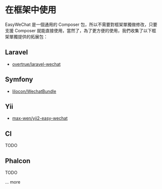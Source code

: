 # 在框架中使用

EasyWeChat 是一個通用的 Composer 包，所以不需要對框架單獨做修改，只要支援 Composer 就能直接使用，當然了，為了更方便的使用，我們收集了以下框架單獨提供的拓展包：

## Laravel

- [overtrue/laravel-wechat](https://github.com/overtrue/laravel-wechat)


## Symfony

- [lilocon/WechatBundle](https://github.com/lilocon/WechatBundle)

## Yii

- [max-wen/yii2-easy-wechat](https://github.com/max-wen/yii2-easy-wechat)

## CI

TODO

## Phalcon

TODO

... more

